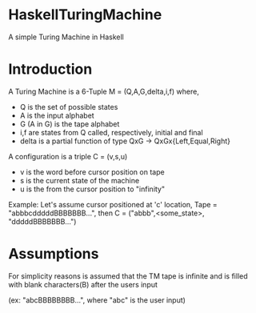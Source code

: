 HaskellTuringMachine
====================

A simple Turing Machine in Haskell

Introduction
===========

A Turing Machine is a 6-Tuple M = (Q,A,G,delta,i,f) where,
 - Q is the set of possible states
 - A is the input alphabet
 - G (A in G) is the tape alphabet
 - i,f are states from Q called, respectively, initial and final
 - delta is a partial function of type 
   QxG -> QxGx{Left,Equal,Right}

A configuration is a triple C = (v,s,u)
 - v is the word before cursor position on tape
 - s is the current state of the machine
 - u is the from the cursor position to "infinity"

Example:
Let's assume cursor positioned at 'c' location,
Tape = "abbbcdddddBBBBBBB...",
then
C = ("abbb",<some_state>, "dddddBBBBBBB...")

Assumptions
==========
For simplicity reasons is assumed that the TM tape is infinite and  is filled with blank characters(B) after the users input 

(ex: "abcBBBBBBBB...", where "abc" is the user input)